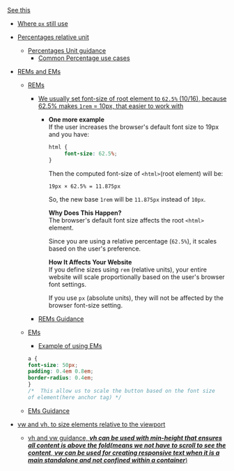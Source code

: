 [See this](https://youtu.be/-G-zic_LS0A?si=jn5uQYCOUXcSxpq0&t=28603)

- [Where `px` still use](https://youtu.be/-G-zic_LS0A?si=-NrLLGx0DCdoe1xL&t=28885)

- [Percentages relative unit](https://youtu.be/-G-zic_LS0A?si=Le7yGtHuKo4aG7WA&t=28987)
     - [Percentages Unit guidance](https://youtu.be/-G-zic_LS0A?si=3PKTTXwMPmsKvAg8&t=29275)
          - [Common Percentage use cases](https://youtu.be/-G-zic_LS0A?si=2UWcUw3HSiuWJFtE&t=30007)

- [REMs and EMs](https://youtu.be/-G-zic_LS0A?si=SNySdsrwNos_K9_6&t=30361)
     - [REMs](https://youtu.be/-G-zic_LS0A?si=d_gJAHMkFKs11KxF&t=30377)
          - [We usually set font-size of root element to `62.5%` (10/16), because 62.5% makes `1rem` = 10px, that easier to work with](https://youtu.be/-G-zic_LS0A?si=t5Z-HTLMDIWcWPEK&t=30867)
               - **One more example**  
                    If the user increases the browser's default font size to 19px and you have:
                    ```css
                    html {
                         font-size: 62.5%;
                    }
                    ```
                    Then the computed font-size of `<html>`(root element) will be:  
                    ```
                    19px × 62.5% = 11.875px
                    ```
                    So, the new base `1rem` will be `11.875px` instead of `10px`.

                    **Why Does This Happen?**  
                    The browser's default font size affects the root `<html>` element.  

                    Since you are using a relative percentage (`62.5%`), it scales based on the user's preference.

                    **How It Affects Your Website**  
                    If you define sizes using `rem` (relative units), your entire website will scale proportionally based on the user's browser font settings.  

                    If you use `px` (absolute units), they will not be affected by the browser font-size setting.
        - [REMs Guidance](https://youtu.be/-G-zic_LS0A?si=R7jbolOCbbmY4xgy&t=31025)

     - [EMs](https://youtu.be/-G-zic_LS0A?si=PWbOjB5RzHFJleRg&t=31065)
         - [Example of using EMs](https://youtu.be/-G-zic_LS0A?si=cIflU4UIk6k6QJXN&t=31321)
          ```css
          a {       
          font-size: 50px;
          padding: 0.4em 0.8em;
          border-radius: 0.4em;
          }
         /*  This allow us to scale the button based on the font size 
          of element(here anchor tag) */ 
          ```
     - [EMs Guidance](https://youtu.be/-G-zic_LS0A?si=FRSLqWsREcssTIIY&t=31451)

- [vw and vh, to size elements relative to the viewport](https://youtu.be/-G-zic_LS0A?si=GfBbi4g-s-tASSoQ&t=31919)
     - [vh and vw guidance, ***vh can be used with min-height that ensures all content is above the fold(means we not have to scroll to see the content***, ***vw can be used for creating responsive text when it is a main standalone and not confined within a container***)](https://youtu.be/-G-zic_LS0A?si=gaG4aHta0qAFPUKU&t=32137)